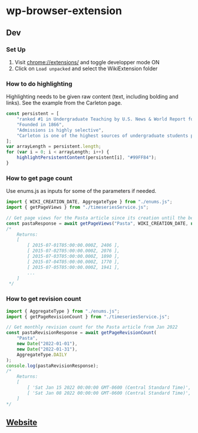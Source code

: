 # wp-browser-extension

## Dev

### Set Up

1. Visit [chrome://extensions/](chrome://extensions/) and toggle developper mode ON
2. Click on `Load unpacked` and select the WikiExtension folder

### How to do highlighting

Highlighting needs to be given raw content (text, including bolding and links). See the example from the Carleton page.

```javascript
const persistent = [
    "ranked #1 in Undergraduate Teaching by U.S. News & World Report for over a decade",
    "Founded in 1866",
    "Admissions is highly selective",
    "Carleton is one of the highest sources of undergraduate students pursuing doctorates",
];
var arrayLength = persistent.length;
for (var i = 0; i < arrayLength; i++) {
    highlightPersistentContent(persistent[i], "#99FF84");
}
```

### How to get page count

Use enums.js as inputs for some of the parameters if needed.

```javascript
import { WIKI_CREATION_DATE, AggregateType } from "./enums.js";
import { getPageViews } from "./timeseriesService.js";

// Get page views for the Pasta article since its creation until the beginning of 2022 by day
const pastaResponse = await getPageViews("Pasta", WIKI_CREATION_DATE, new Date("2022-01-01"), AggregateType.DAILY);
/*
    Returns:
    [
        [ 2015-07-01T05:00:00.000Z, 2406 ],
        [ 2015-07-02T05:00:00.000Z, 2076 ],
        [ 2015-07-03T05:00:00.000Z, 1890 ],
        [ 2015-07-04T05:00:00.000Z, 1770 ],
        [ 2015-07-05T05:00:00.000Z, 1941 ],
        ...
    ]
 */
```

### How to get revision count

```javascript
import { AggregateType } from "./enums.js";
import { getPageRevisionCount } from "./timeseriesService.js";

// Get monthly revision count for the Pasta article from Jan 2022
const pastaRevisionResponse = await getPageRevisionCount(
    "Pasta",
    new Date("2022-01-01"),
    new Date("2022-01-31"),
    AggregateType.DAILY
);
console.log(pastaRevisionResponse);
/*
    Returns:
    [
        [ 'Sat Jan 15 2022 00:00:00 GMT-0600 (Central Standard Time)', 1 ],
        [ 'Sat Jan 08 2022 00:00:00 GMT-0600 (Central Standard Time)', 1 ]
    ]
*/
```

## [Website](https://sukritsangvong.github.io/wp-browser-extension/)
